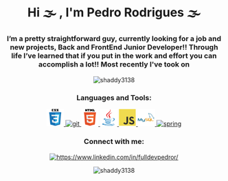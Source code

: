 <h1 align="center">Hi 🌫️ , I'm Pedro Rodrigues 🌫️ </h1>
<h3 align="center">I’m a pretty straightforward guy, currently looking for a job and new projects, Back and FrontEnd Junior Developer!! Through life I’ve learned that if you put in the work and effort you can accomplish a lot!! Most recently I've took on</h3>

<p><div align="center" dir="auto">
  <a  <p><img align="center" src="https://github-readme-stats.vercel.app/api/top-langs?username=shaddy3138&show_icons=true&locale=en&layout=compact" alt="shaddy3138" /></p>
</a></div></p>

</p>
<h3 align="center">Languages and Tools:</h3>
<p align="center"> <a href="https://www.w3schools.com/css/" target="_blank" rel="noreferrer"> <img src="https://raw.githubusercontent.com/devicons/devicon/master/icons/css3/css3-original-wordmark.svg" alt="css3" width="40" height="40"/> </a> <a href="https://git-scm.com/" target="_blank" rel="noreferrer"> <img src="https://www.vectorlogo.zone/logos/git-scm/git-scm-icon.svg" alt="git" width="40" height="40"/> </a> <a href="https://www.w3.org/html/" target="_blank" rel="noreferrer"> <img src="https://raw.githubusercontent.com/devicons/devicon/master/icons/html5/html5-original-wordmark.svg" alt="html5" width="40" height="40"/> </a> <a href="https://www.java.com" target="_blank" rel="noreferrer"> <img src="https://raw.githubusercontent.com/devicons/devicon/master/icons/java/java-original.svg" alt="java" width="40" height="40"/> </a> <a href="https://developer.mozilla.org/en-US/docs/Web/JavaScript" target="_blank" rel="noreferrer"> <img src="https://raw.githubusercontent.com/devicons/devicon/master/icons/javascript/javascript-original.svg" alt="javascript" width="40" height="40"/> </a> <a href="https://www.mysql.com/" target="_blank" rel="noreferrer"> <img src="https://raw.githubusercontent.com/devicons/devicon/master/icons/mysql/mysql-original-wordmark.svg" alt="mysql" width="40" height="40"/> </a> <a href="https://spring.io/" target="_blank" rel="noreferrer"> <img src="https://www.vectorlogo.zone/logos/springio/springio-icon.svg" alt="spring" width="40" height="40"/> </a> </p>

<p><h3 align="center">Connect with me:</h3></p>

<p align="center">
<a href="https://linkedin.com/in/https://www.linkedin.com/in/fulldevpedror/" target="blank"><img align="center" src="https://raw.githubusercontent.com/rahuldkjain/github-profile-readme-generator/master/src/images/icons/Social/linked-in-alt.svg" alt="https://www.linkedin.com/in/fulldevpedror/" height="30" width="40" /></a>
</p>
<p align="center"> <img src="https://komarev.com/ghpvc/?username=shaddy3138&label=Profile%20views&color=0e75b6&style=flat" alt="shaddy3138" /> </p>
